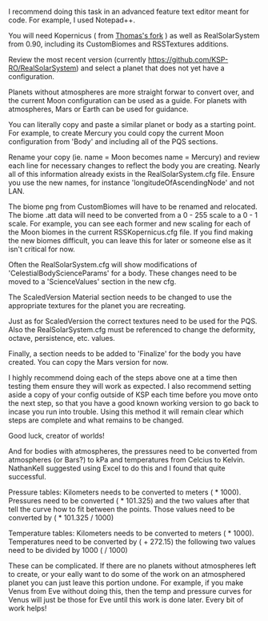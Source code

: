 I recommend doing this task in an advanced feature text editor meant for code. For example, I used Notepad++.

You will need Kopernicus ( from [Thomas's fork](https://github.com/ThomasKerman/Kopernicus/tree/development) ) as well as RealSolarSystem from 0.90, including its CustomBiomes and RSSTextures additions.

Review the most recent version (currently https://github.com/KSP-RO/RealSolarSystem) and select a planet that does not yet have a configuration.

Planets without atmospheres are more straight forwar to convert over, and the current Moon configuration can be used as a guide. For planets with atmospheres, Mars or Earth can be used for guidance.

You can literally copy and paste a similar planet or body as a starting point. For example, to create Mercury you could copy the current Moon configuration from 'Body' and including all of the PQS sections.

Rename your copy (ie. name = Moon becomes name = Mercury) and review each line for necessary changes to reflect the body you are creating. Nearly all of this information already exists in the RealSolarSystem.cfg file. Ensure you use the new names, for instance 'longitudeOfAscendingNode' and not LAN.

The biome png from CustomBiomes will have to be renamed and relocated. The biome .att data will need to be converted from a 0 - 255 scale to a 0 - 1 scale. For example, you can see each former and new scaling for each of the Moon biomes in the current RSSKopernicus.cfg file. If you find making the new biomes difficult, you can leave this for later or someone else as it isn't critical for now.

Often the RealSolarSystem.cfg will show modifications of 'CelestialBodyScienceParams' for a body. These changes need to be moved to a 'ScienceValues' section in the new cfg.

The ScaledVersion Material section needs to be changed to use the appropriate textures for the planet you are recreating.

Just as for ScaledVersion the correct textures need to be used for the PQS. Also the RealSolarSystem.cfg must be referenced to change the deformity, octave, persistence, etc. values.

Finally, a section needs to be added to 'Finalize' for the body you have created. You can copy the Mars version for now.

I highly recommend doing each of the steps above one at a time then testing them ensure they will work as expected. I also recommend setting aside a copy of your config outside of KSP each time before you move onto the next step, so that you have a good known working version to go back to incase you run into trouble. Using this method it will remain clear which steps are complete and what remains to be changed.

Good luck, creator of worlds!


And for bodies with atmospheres, the pressures need to be converted from atmospheres (or Bars?) to kPa and temperatures from Celcius to Kelvin. NathanKell suggested using Excel to do this and I found that quite successful. 

Pressure tables:
Kilometers needs to be converted to meters ( * 1000). Pressures need to be converted ( * 101.325) and the two values after that tell the curve how to fit between the points. Those values need to be converted by ( * 101.325 / 1000)

Temperature tables:
Kilometers needs to be converted to meters ( * 1000). Temperatures need to be converted by ( + 272.15) the following two values need to be divided by 1000 ( / 1000)

These can be complicated. If there are no planets without atmospheres left to create, or your eally want to do some of the work on an atmosphered planet you can just leave this portion undone. For example, if you make Venus from Eve without doing this, then the temp and pressure curves for Venus will just be those for Eve until this work is done later. Every bit of work helps!
